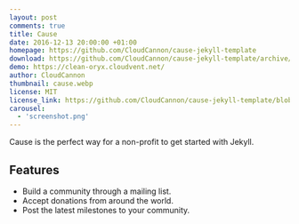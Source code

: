 ```yaml
---
layout: post
comments: true
title: Cause
date: 2016-12-13 20:00:00 +01:00
homepage: https://github.com/CloudCannon/cause-jekyll-template
download: https://github.com/CloudCannon/cause-jekyll-template/archive/master.zip
demo: https://clean-oryx.cloudvent.net/
author: CloudCannon
thumbnail: cause.webp
license: MIT
license_link: https://github.com/CloudCannon/cause-jekyll-template/blob/master/LICENSE
carousel:
  - 'screenshot.png'
---
```


Cause is the perfect way for a non-profit to get started with Jekyll.

## Features

* Build a community through a mailing list.
* Accept donations from around the world.
* Post the latest milestones to your community.
